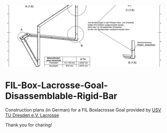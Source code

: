 ![banner](https://github.com/DLaxV-Community-Projects-Hub/FIL-Box-Lacrosse-Goal-Disassemblable-Rigid-Bar/blob/main/banner.JPG)


# FIL-Box-Lacrosse-Goal-Disassemblable-Rigid-Bar
Construction plans (in German) for a FIL Boxlacrosse Goal provided by [USV TU Dresden e.V. Lacrosse](https://www.usv-tu-dresden.de/abteilungen/ballsport/lacrosse.html)

Thank you for charing!
